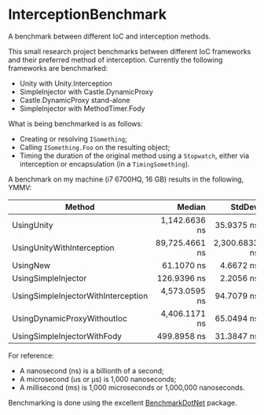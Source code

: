 # InterceptionBenchmark
A benchmark between different IoC and interception methods.

This small research project benchmarks between different IoC frameworks and their preferred method of interception. Currently the following frameworks are benchmarked:
* Unity with Unity.Interception
* SimpleInjector with Castle.DynamicProxy
* Castle.DynamicProxy stand-alone
* SimpleInjector with MethodTimer.Fody

What is being benchmarked is as follows:
* Creating or resolving `ISomething`;
* Calling `ISomething.Foo` on the resulting object;
* Timing the duration of the original method using a `Stopwatch`, either via interception or encapsulation (in a `TimingSomething`).

A benchmark on my machine (i7 6700HQ, 16 GB) results in the following, YMMV:

Method |         Median |        StdDev |   Scaled | Place |
------------------------------------ |--------------: |-------------: |--------: |-----: |
UsingUnity |  1,142.6636 ns |    35.9375 ns |    18.70 |     4 |
UsingUnityWithInterception | 89,725.4661 ns | 2,300.6833 ns | 1,468.33 |     6 |
UsingNew |     61.1070 ns |     4.6672 ns |     1.00 |     1 |
UsingSimpleInjector |    126.9396 ns |     2.2056 ns |     2.08 |     2 |
UsingSimpleInjectorWithInterception |  4,573.0595 ns |    94.7079 ns |    74.84 |     5 |
UsingDynamicProxyWithoutIoc |  4,406.1171 ns |    65.0494 ns |    72.10 |     5 |
UsingSimpleInjectorWithFody |    499.8958 ns |    31.3847 ns |     8.18 |     3 |

For reference:

* A nanosecond (ns) is a billionth of a second;
* A microsecond (us or µs) is 1,000 nanoseconds;
* A millisecond (ms) is 1,000 microseconds or 1,000,000 nanoseconds.

Benchmarking is done using the excellent [BenchmarkDotNet](https://github.com/PerfDotNet/BenchmarkDotNet) package.
